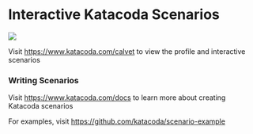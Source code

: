 # Interactive Katacoda Scenarios

[![](http://shields.katacoda.com/katacoda/calvet/count.svg)](https://www.katacoda.com/calvet "Get your profile on Katacoda.com")

Visit https://www.katacoda.com/calvet to view the profile and interactive scenarios

### Writing Scenarios
Visit https://www.katacoda.com/docs to learn more about creating Katacoda scenarios

For examples, visit https://github.com/katacoda/scenario-example
